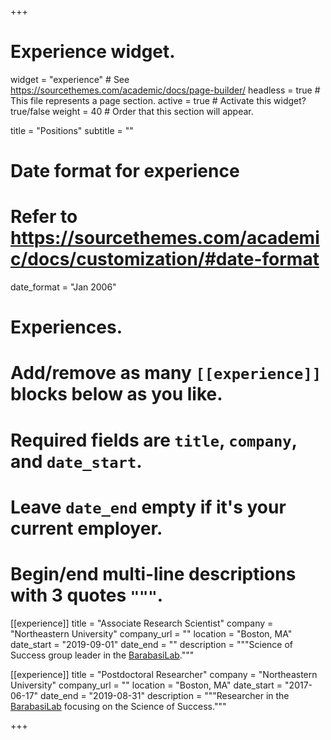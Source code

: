 +++
# Experience widget.
widget = "experience"  # See https://sourcethemes.com/academic/docs/page-builder/
headless = true  # This file represents a page section.
active = true  # Activate this widget? true/false
weight = 40  # Order that this section will appear.

title = "Positions"
subtitle = ""

# Date format for experience
#   Refer to https://sourcethemes.com/academic/docs/customization/#date-format
date_format = "Jan 2006"

# Experiences.
#   Add/remove as many `[[experience]]` blocks below as you like.
#   Required fields are `title`, `company`, and `date_start`.
#   Leave `date_end` empty if it's your current employer.
#   Begin/end multi-line descriptions with 3 quotes `"""`.
[[experience]]
  title = "Associate Research Scientist"
  company = "Northeastern University"
  company_url = ""
  location = "Boston, MA"
  date_start = "2019-09-01"
  date_end = ""
  description = """Science of Success group leader in the [BarabasiLab](https://www.barabasilab.com)."""

[[experience]]
  title = "Postdoctoral Researcher"
  company = "Northeastern University"
  company_url = ""
  location = "Boston, MA"
  date_start = "2017-06-17"
  date_end = "2019-08-31"
  description = """Researcher in the [BarabasiLab](https://www.barabasilab.com) focusing on the Science of Success."""

+++

